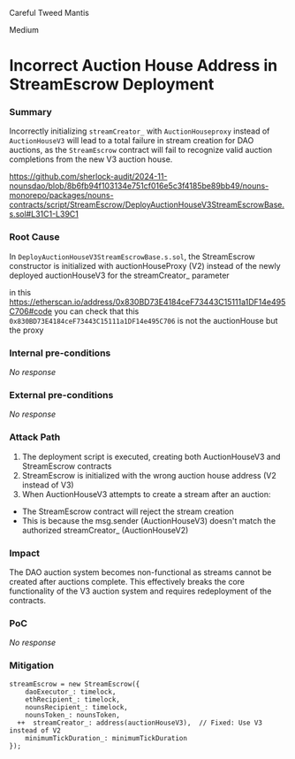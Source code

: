 Careful Tweed Mantis

Medium

# Incorrect Auction House Address in StreamEscrow Deployment

### Summary

Incorrectly initializing `streamCreator_` with `AuctionHouseproxy` instead of `AuctionHouseV3` will lead to a total failure in stream creation for DAO auctions, as the `StreamEscrow` contract will fail to recognize valid auction completions from the new V3 auction house.

https://github.com/sherlock-audit/2024-11-nounsdao/blob/8b6fb94f103134e751cf016e5c3f4185be89bb49/nouns-monorepo/packages/nouns-contracts/script/StreamEscrow/DeployAuctionHouseV3StreamEscrowBase.s.sol#L31C1-L39C1

### Root Cause

In `DeployAuctionHouseV3StreamEscrowBase.s.sol`, the StreamEscrow constructor is initialized with auctionHouseProxy (V2) instead of the newly deployed auctionHouseV3 for the streamCreator_ parameter

in this  https://etherscan.io/address/0x830BD73E4184ceF73443C15111a1DF14e495C706#code
you can check that this `0x830BD73E4184ceF73443C15111a1DF14e495C706` is not the auctionHouse but the proxy 

### Internal pre-conditions

_No response_

### External pre-conditions

_No response_

### Attack Path

1. The deployment script is executed, creating both AuctionHouseV3 and StreamEscrow contracts
2. StreamEscrow is initialized with the wrong auction house address (V2 instead of V3)
3. When AuctionHouseV3 attempts to create a stream after an auction:
  - The StreamEscrow contract will reject the stream creation
  - This is because the msg.sender (AuctionHouseV3) doesn't match the authorized streamCreator_ (AuctionHouseV2)

### Impact

The DAO auction system becomes non-functional as streams cannot be created after auctions complete. This effectively breaks the core functionality of the V3 auction system and requires redeployment of the contracts.

### PoC

_No response_

### Mitigation

```solidity
streamEscrow = new StreamEscrow({
    daoExecutor_: timelock,
    ethRecipient_: timelock,
    nounsRecipient_: timelock,
    nounsToken_: nounsToken,
  ++  streamCreator_: address(auctionHouseV3),  // Fixed: Use V3 instead of V2
    minimumTickDuration_: minimumTickDuration
});
```